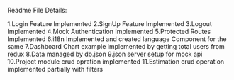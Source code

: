 Readme File Details:

1.Login Feature Implemented
2.SignUp Feature Implemented
3.Logout Implemented
4.Mock Authentication Implemented
5.Protected Routes Implemented
6.i18n Implemented and created language Component for the same
7.Dashboard Chart example implemented by getting total users from redux
8.Data managed by db.json
9.json server setup for mock api
10.Project module crud opration implemented
11.Estimation crud operation implemented partially with filters